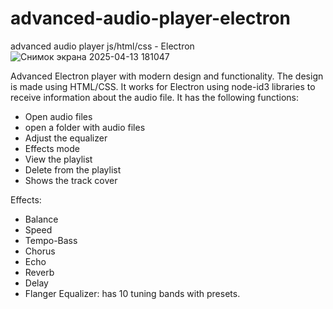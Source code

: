 # advanced-audio-player-electron
advanced audio player js/html/css - Electron 
![Снимок экрана 2025-04-13 181047](https://github.com/user-attachments/assets/535eb3a4-4033-454f-a0c4-014d197b11aa)

Advanced Electron player with modern design and functionality. The design is made using HTML/CSS. It works for Electron using node-id3 libraries to receive information about the audio file. It has the following functions: 
- Open audio files
- open a folder with audio files
- Adjust the equalizer
- Effects mode
- View the playlist
- Delete from the playlist
- Shows the track cover
  
Effects:
- Balance
- Speed
- Tempo-Bass 
- Chorus
- Echo
- Reverb
- Delay
- Flanger
Equalizer: has 10 tuning bands with presets.
